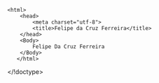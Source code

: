 <!DOCTYPE html>
    <html>
        <head>
            <meta charset="utf-8">
            <title>Felipe da Cruz Ferreira</title>
        </head>
        <Body>
            Felipe Da Cruz Ferreira
        </Body>
       </html>
</!doctype>

